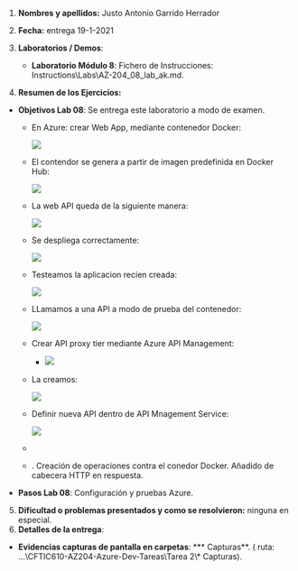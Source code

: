 1. **Nombres y apellidos:** Justo Antonio Garrido Herrador

2. **Fecha:** entrega 19-1-2021

3. **Laboratorios / Demos**: 
   - **Laboratorio Módulo 8**: Fichero de Instrucciones: Instructions\Labs\AZ-204_08_lab_ak.md.
   
4. **Resumen de los Ejercicios:**
* **Objetivos Lab 08**: Se entrega este laboratorio a modo de examen.

     * En Azure: crear Web App, mediante contenedor Docker:

       ![](https://github.com/jagarridoh/CFTIC610-AZ204-Azure-Dev-Tareas/blob/main/Tarea%202/Lab%2008%20Capturas/Lab%208%20Azure%20multi-tier%20-%20Ex%201%20Docker%20-%20Task%202%20-%20Step%2007.8.png?raw=true)

     * El contendor se genera a partir de imagen predefinida en Docker Hub:

       ![](https://github.com/jagarridoh/CFTIC610-AZ204-Azure-Dev-Tareas/blob/main/Tarea%202/Lab%2008%20Capturas/Lab%208%20Azure%20multi-tier%20-%20Ex%201%20Docker%20-%20Task%202%20-%20Step%2008.4.png?raw=true)

     * La web API queda de la siguiente manera:

       ![](https://github.com/jagarridoh/CFTIC610-AZ204-Azure-Dev-Tareas/blob/main/Tarea%202/Lab%2008%20Capturas/Lab%208%20Azure%20multi-tier%20-%20Ex%201%20Docker%20-%20Task%202%20-%20Step%2009.png?raw=true)

     * Se despliega correctamente:

       ![](https://github.com/jagarridoh/CFTIC610-AZ204-Azure-Dev-Tareas/blob/main/Tarea%202/Lab%2008%20Capturas/Lab%208%20Azure%20multi-tier%20-%20Ex%201%20Docker%20-%20Task%202%20-%20Step%2010.png?raw=true)

     * Testeamos la aplicacion recien creada:

       ![](https://github.com/jagarridoh/CFTIC610-AZ204-Azure-Dev-Tareas/blob/main/Tarea%202/Lab%2008%20Capturas/Lab%208%20Azure%20multi-tier%20-%20Ex%201%20Docker%20-%20Task%203%20-%20Step%2004.png?raw=true)

     * LLamamos a una API a modo de prueba del contenedor:

       ![](https://github.com/jagarridoh/CFTIC610-AZ204-Azure-Dev-Tareas/blob/main/Tarea%202/Lab%2008%20Capturas/Lab%208%20Azure%20multi-tier%20-%20Ex%201%20Docker%20-%20Task%203%20-%20Step%2005.png?raw=true)

     * Crear API proxy tier mediante Azure API Management:

       * ![](https://raw.githubusercontent.com/jagarridoh/CFTIC610-AZ204-Azure-Dev-Tareas/main/Tarea%202/Lab%2008%20Capturas/Lab%208%20Azure%20multi-tier%20-%20Ex%202%20proxy%20API%20Management%20-%20Task%201%20-%20Step%2007.png)

     * La creamos:

       ![](https://raw.githubusercontent.com/jagarridoh/CFTIC610-AZ204-Azure-Dev-Tareas/main/Tarea%202/Lab%2008%20Capturas/Lab%208%20Azure%20multi-tier%20-%20Ex%202%20proxy%20API%20Management%20-%20Task%201%20-%20Step%2008.png)

     * Definir nueva API dentro de API Mnagement Service:

       ![](https://raw.githubusercontent.com/jagarridoh/CFTIC610-AZ204-Azure-Dev-Tareas/main/Tarea%202/Lab%2008%20Capturas/Lab%208%20Azure%20multi-tier%20-%20Ex%202%20proxy%20API%20Management%20-%20Task%202%20-%20Step%2004.png)

     * 

     * . Creación de operaciones contra el conedor Docker. Añadido de cabecera HTTP en respuesta. 
* **Pasos Lab 08**:  Configuración y pruebas Azure. 

5. **Dificultad o problemas presentados y como se resolvieron:** ninguna en especial.
6. **Detalles de la entrega**: 
* **Evidencias capturas de pantalla en carpetas**: *** Capturas**. ( ruta: ...\\CFTIC610-AZ204-Azure-Dev-Tareas\Tarea 2\\* Capturas).

